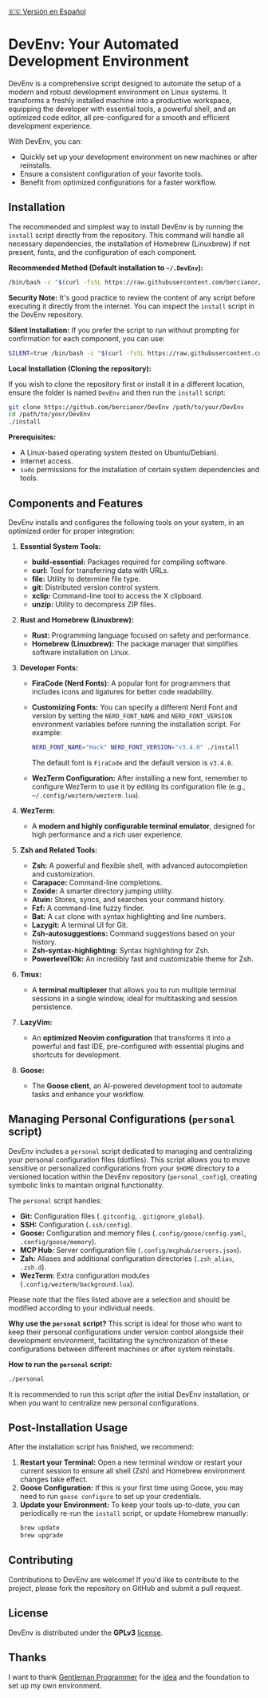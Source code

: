 [🇪🇸 Versión en Español](README-es.md)

# DevEnv: Your Automated Development Environment

DevEnv is a comprehensive script designed to automate the setup of a modern and robust development environment on Linux systems. It transforms a freshly installed machine into a productive workspace, equipping the developer with essential tools, a powerful shell, and an optimized code editor, all pre-configured for a smooth and efficient development experience.

With DevEnv, you can:

- Quickly set up your development environment on new machines or after reinstalls.
- Ensure a consistent configuration of your favorite tools.
- Benefit from optimized configurations for a faster workflow.

## Installation

The recommended and simplest way to install DevEnv is by running the `install` script directly from the repository. This command will handle all necessary dependencies, the installation of Homebrew (Linuxbrew) if not present, fonts, and the configuration of each component.

**Recommended Method (Default installation to `~/.DevEnv`):**

```bash
/bin/bash -c "$(curl -fsSL https://raw.githubusercontent.com/bercianor/DevEnv/refs/heads/master/install)"
```

**Security Note:** It's good practice to review the content of any script before executing it directly from the internet. You can inspect the `install` script in the DevEnv repository.

**Silent Installation:** If you prefer the script to run without prompting for confirmation for each component, you can use:

```bash
SILENT=true /bin/bash -c "$(curl -fsSL https://raw.githubusercontent.com/bercianor/DevEnv/refs/heads/master/install)"
```

**Local Installation (Cloning the repository):**

If you wish to clone the repository first or install it in a different location, ensure the folder is named `DevEnv` and then run the `install` script:

```bash
git clone https://github.com/bercianor/DevEnv /path/to/your/DevEnv
cd /path/to/your/DevEnv
./install
```

**Prerequisites:**

- A Linux-based operating system (tested on Ubuntu/Debian).
- Internet access.
- `sudo` permissions for the installation of certain system dependencies and tools.

## Components and Features

DevEnv installs and configures the following tools on your system, in an optimized order for proper integration:

1.  **Essential System Tools:**

    - **build-essential:** Packages required for compiling software.
    - **curl:** Tool for transferring data with URLs.
    - **file:** Utility to determine file type.
    - **git:** Distributed version control system.
    - **xclip:** Command-line tool to access the X clipboard.
    - **unzip:** Utility to decompress ZIP files.

2.  **Rust and Homebrew (Linuxbrew):**

    - **Rust:** Programming language focused on safety and performance.
    - **Homebrew (Linuxbrew):** The package manager that simplifies software installation on Linux.

3.  **Developer Fonts:**

    - **FiraCode (Nerd Fonts):** A popular font for programmers that includes icons and ligatures for better code readability.

    - **Customizing Fonts:** You can specify a different Nerd Font and version by setting the `NERD_FONT_NAME` and `NERD_FONT_VERSION` environment variables before running the installation script. For example:

      ```bash
      NERD_FONT_NAME="Hack" NERD_FONT_VERSION="v3.4.0" ./install
      ```

      The default font is `FiraCode` and the default version is `v3.4.0`.

    - **WezTerm Configuration:** After installing a new font, remember to configure WezTerm to use it by editing its configuration file (e.g., `~/.config/wezterm/wezterm.lua`).

4.  **WezTerm:**

    - A **modern and highly configurable terminal emulator**, designed for high performance and a rich user experience.

5.  **Zsh and Related Tools:**

    - **Zsh:** A powerful and flexible shell, with advanced autocompletion and customization.
    - **Carapace:** Command-line completions.
    - **Zoxide:** A smarter directory jumping utility.
    - **Atuin:** Stores, syncs, and searches your command history.
    - **Fzf:** A command-line fuzzy finder.
    - **Bat:** A `cat` clone with syntax highlighting and line numbers.
    - **Lazygit:** A terminal UI for Git.
    - **Zsh-autosuggestions:** Command suggestions based on your history.
    - **Zsh-syntax-highlighting:** Syntax highlighting for Zsh.
    - **Powerlevel10k:** An incredibly fast and customizable theme for Zsh.

6.  **Tmux:**

    - A **terminal multiplexer** that allows you to run multiple terminal sessions in a single window, ideal for multitasking and session persistence.

7.  **LazyVim:**

    - An **optimized Neovim configuration** that transforms it into a powerful and fast IDE, pre-configured with essential plugins and shortcuts for development.

8.  **Goose:**
    - The **Goose client**, an AI-powered development tool to automate tasks and enhance your workflow.

## Managing Personal Configurations (`personal` script)

DevEnv includes a `personal` script dedicated to managing and centralizing your personal configuration files (dotfiles). This script allows you to move sensitive or personalized configurations from your `$HOME` directory to a versioned location within the DevEnv repository (`personal_config`), creating symbolic links to maintain original functionality.

The `personal` script handles:

- **Git:** Configuration files (`.gitconfig`, `.gitignore_global`).
- **SSH:** Configuration (`.ssh/config`).
- **Goose:** Configuration and memory files (`.config/goose/config.yaml`, `.config/goose/memory`).
- **MCP Hub:** Server configuration file (`.config/mcphub/servers.json`).
- **Zsh:** Aliases and additional configuration directories (`.zsh_alias`, `.zsh.d`).
- **WezTerm:** Extra configuration modules (`.config/wezterm/background.lua`).

Please note that the files listed above are a selection and should be modified according to your individual needs.

**Why use the `personal` script?**
This script is ideal for those who want to keep their personal configurations under version control alongside their development environment, facilitating the synchronization of these configurations between different machines or after system reinstalls.

**How to run the `personal` script:**

```bash
./personal
```

It is recommended to run this script _after_ the initial DevEnv installation, or when you want to centralize new personal configurations.

## Post-Installation Usage

After the installation script has finished, we recommend:

1.  **Restart your Terminal:** Open a new terminal window or restart your current session to ensure all shell (Zsh) and Homebrew environment changes take effect.
2.  **Goose Configuration:** If this is your first time using Goose, you may need to run `goose configure` to set up your credentials.
3.  **Update your Environment:** To keep your tools up-to-date, you can periodically re-run the `install` script, or update Homebrew manually:
    ```bash
    brew update
    brew upgrade
    ```

## Contributing

Contributions to DevEnv are welcome! If you'd like to contribute to the project, please fork the repository on GitHub and submit a pull request.

## License

DevEnv is distributed under the **GPLv3** [license](LICENSE).

## Thanks

I want to thank [Gentleman Programmer](https://github.com/Gentleman-Programming) for the [idea](https://github.com/Gentleman-Programming/Gentleman.Dots) and the foundation to set up my own environment.
